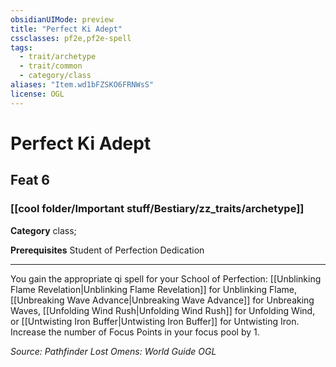 ```yaml
---
obsidianUIMode: preview
title: "Perfect Ki Adept"
cssclasses: pf2e,pf2e-spell
tags:
  - trait/archetype
  - trait/common
  - category/class
aliases: "Item.wd1bFZSKO6FRNWsS"
license: OGL
---
```

# Perfect Ki Adept
## Feat 6
### [[cool folder/Important stuff/Bestiary/zz_traits/archetype]]

**Category** class; 



**Prerequisites** Student of Perfection Dedication
* * *
You gain the appropriate qi spell for your School of Perfection: [[Unblinking Flame Revelation|Unblinking Flame Revelation]] for Unblinking Flame, [[Unbreaking Wave Advance|Unbreaking Wave Advance]] for Unbreaking Waves, [[Unfolding Wind Rush|Unfolding Wind Rush]] for Unfolding Wind, or [[Untwisting Iron Buffer|Untwisting Iron Buffer]] for Untwisting Iron. Increase the number of Focus Points in your focus pool by 1.

*Source: Pathfinder Lost Omens: World Guide*
*OGL*